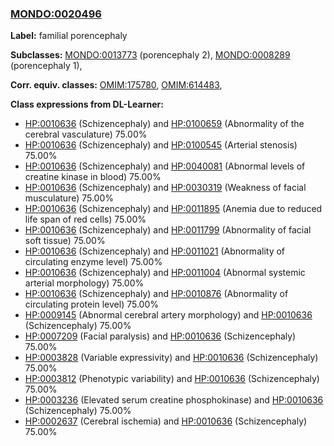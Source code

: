 
### [MONDO:0020496](http://purl.obolibrary.org/obo/MONDO_0020496)
**Label:** familial porencephaly

**Subclasses:** [MONDO:0013773](http://purl.obolibrary.org/obo/MONDO_0013773) (porencephaly 2), [MONDO:0008289](http://purl.obolibrary.org/obo/MONDO_0008289) (porencephaly 1), 

**Corr. equiv. classes:** [OMIM:175780](http://purl.obolibrary.org/obo/OMIM_175780), [OMIM:614483](http://purl.obolibrary.org/obo/OMIM_614483), 

**Class expressions from DL-Learner:**

- [HP:0010636](http://purl.obolibrary.org/obo/HP_0010636) (Schizencephaly) and [HP:0100659](http://purl.obolibrary.org/obo/HP_0100659) (Abnormality of the cerebral vasculature) 75.00%
- [HP:0010636](http://purl.obolibrary.org/obo/HP_0010636) (Schizencephaly) and [HP:0100545](http://purl.obolibrary.org/obo/HP_0100545) (Arterial stenosis) 75.00%
- [HP:0010636](http://purl.obolibrary.org/obo/HP_0010636) (Schizencephaly) and [HP:0040081](http://purl.obolibrary.org/obo/HP_0040081) (Abnormal levels of creatine kinase in blood) 75.00%
- [HP:0010636](http://purl.obolibrary.org/obo/HP_0010636) (Schizencephaly) and [HP:0030319](http://purl.obolibrary.org/obo/HP_0030319) (Weakness of facial musculature) 75.00%
- [HP:0010636](http://purl.obolibrary.org/obo/HP_0010636) (Schizencephaly) and [HP:0011895](http://purl.obolibrary.org/obo/HP_0011895) (Anemia due to reduced life span of red cells) 75.00%
- [HP:0010636](http://purl.obolibrary.org/obo/HP_0010636) (Schizencephaly) and [HP:0011799](http://purl.obolibrary.org/obo/HP_0011799) (Abnormality of facial soft tissue) 75.00%
- [HP:0010636](http://purl.obolibrary.org/obo/HP_0010636) (Schizencephaly) and [HP:0011021](http://purl.obolibrary.org/obo/HP_0011021) (Abnormality of circulating enzyme level) 75.00%
- [HP:0010636](http://purl.obolibrary.org/obo/HP_0010636) (Schizencephaly) and [HP:0011004](http://purl.obolibrary.org/obo/HP_0011004) (Abnormal systemic arterial morphology) 75.00%
- [HP:0010636](http://purl.obolibrary.org/obo/HP_0010636) (Schizencephaly) and [HP:0010876](http://purl.obolibrary.org/obo/HP_0010876) (Abnormality of circulating protein level) 75.00%
- [HP:0009145](http://purl.obolibrary.org/obo/HP_0009145) (Abnormal cerebral artery morphology) and [HP:0010636](http://purl.obolibrary.org/obo/HP_0010636) (Schizencephaly) 75.00%
- [HP:0007209](http://purl.obolibrary.org/obo/HP_0007209) (Facial paralysis) and [HP:0010636](http://purl.obolibrary.org/obo/HP_0010636) (Schizencephaly) 75.00%
- [HP:0003828](http://purl.obolibrary.org/obo/HP_0003828) (Variable expressivity) and [HP:0010636](http://purl.obolibrary.org/obo/HP_0010636) (Schizencephaly) 75.00%
- [HP:0003812](http://purl.obolibrary.org/obo/HP_0003812) (Phenotypic variability) and [HP:0010636](http://purl.obolibrary.org/obo/HP_0010636) (Schizencephaly) 75.00%
- [HP:0003236](http://purl.obolibrary.org/obo/HP_0003236) (Elevated serum creatine phosphokinase) and [HP:0010636](http://purl.obolibrary.org/obo/HP_0010636) (Schizencephaly) 75.00%
- [HP:0002637](http://purl.obolibrary.org/obo/HP_0002637) (Cerebral ischemia) and [HP:0010636](http://purl.obolibrary.org/obo/HP_0010636) (Schizencephaly) 75.00%


